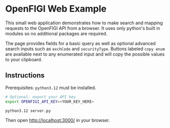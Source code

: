 # OpenFIGI Web Example

This small web application demonstrates how to make search and mapping requests
to the OpenFIGI API from a browser. It uses only python's built in modules so no
additional packages are required.

The page provides fields for a basic query as well as optional advanced search
inputs such as `exchCode` and `securityType`. Buttons labeled `copy enum` are
available next to any enumerated input and will copy the possible values to your
clipboard.

## Instructions

Prerequisites: `python3.12` must be installed.

```bash
# Optional: export your API key
export OPENFIGI_API_KEY=<YOUR_KEY_HERE>

python3.12 server.py
```

Then open <http://localhost:3000/> in your browser.
